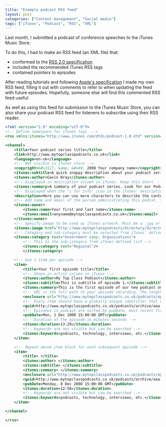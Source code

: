 ```yaml
---
title: "Example podcast RSS feed"
layout: post
categories: ["Content management", "Social media"]
tags: ["iTunes", "Podcast", "RSS", "XML"]
---
```


Last month, I submitted a podcast of conference speeches to the iTunes Music Store.

To do this, I had to make an RSS feed (an XML file) that:

- conformed to the [RSS 2.0 specification](http://cyber.law.harvard.edu/rss/rss.html)
- included the recommended iTunes RSS tags
- contained pointers to episodes

After reading tutorials and following [Apple's specification](https://help.apple.com/itc/podcasts_connect/#/itca5b22233a) I made my own RSS feed, filling it out with comments to refer to when updating the feed with future episodes. Hopefully, someone else will find this commented RSS feed useful.

As well as using this feed for submission to the iTunes Music Store, you can also share your podcast RSS feed for listeners to subscribe using their RSS reader.

```xml
<?xml version="1.0" encoding="utf-8"?>
<!-- Define namespace for iTunes tags  -->
<rss xmlns:itunes="http://www.itunes.com/dtds/podcast-1.0.dtd" version="2.0">

<channel>
    <title>Your podcast series title</title>
    <link>http://www.mytopclasspodcasts.co.uk</link>
    <language>en-uk</language>
    <!-- Not visible in iTunes store -->
    <copyright>&#x2117; &amp; &#xA9; 2008 Your company name</copyright>
    <itunes:subtitle>A quick snappy description about your podcast series</itunes:subtitle>
    <itunes:author>Gavin Wray</itunes:author>
    <!-- Displayed in description column in iTunes. Keep this short. -->
    <itunes:summary>A summary of your podcast series. Look for our Podcast in the iTunes Music Store.</itunes:summary>
    <!-- Displayed when the 'i for info' icon in the iTunes' description column is clicked -->
    <description>Here you can use more characters to describe the content of your podcast series. Look for our Podcast in the iTunes Music Store.</description>
    <!-- Add name and email of the person administrating this podcat. The name and email is not displayed in itunes. Used for contact purposes only -->
    <itunes:owner>
        <itunes:name>Your first and last name</itunes:name>
        <itunes:email>anyname@mytopclasspodcasts.co.uk</itunes:email>
    </itunes:owner>
    <!-- Specify image to be used as iTunes artwork. Must be a .jpg or .png and at least 600x600 pixels -->
    <itunes:image href="http://www.mytopclasspodcasts/directory/directory/yourpodcastart.jpg" />
    <!-- Category and sub-category must be selected from iTunes' defined list -->
    <itunes:category text="Government &amp; Organizations">
        <!-- This is the sub-category from iTunes defined list -->
        <itunes:category text="Regional"/>
        </itunes:category>

    <!-- Use 1 item per episode -->
    <item>
        <title>Your first episode title</title>
        <!-- Shown in artist column in iTunes -->
        <itunes:author>My Top Class Podcast</itunes:author>
        <itunes:subtitle>This is subtitle of episode 1.</itunes:subtitle>
        <itunes:summary>This is the first episode of our new podcast on... In this episode we interview... etc.</itunes:summary>
        <!-- URL is the full path to your episode recording. The length attribute is the file size in bytes -->
        <enclosure url="http://www.mytopclasspodcasts.co.uk/podcasts/episode-1.mp3" length="258987" type="audio/mpeg" />
        <!-- Every item should have a globally unique identifier that never changes. When you add episodes to your feed, guids are compared in case sensitive fashion to determine which episodes are new. If you omit the guid for an episode, the episode url will be used instead. -->
        <guid>http://www.mytopclasspodcasts.co.uk/podcasts/archive/aaa-date.mp3</guid>
        <!-- Episodes in podcast are sorted by pubDate, most recent first. Note the timezone -->
        <pubDate>Mon, 1 Dec 2008 15:00:00 GMT</pubDate>
        <!-- Duration of the episode in minutes:seconds -->
        <itunes:duration>13:29</itunes:duration>
        <!-- Keywords are not visible but can be searched -->
        <itunes:keywords>podcasts, technology, interviews, etc.</itunes:keywords>
    </item>

    <!-- Repeat above item block for each subsequent episode -->
    <item>
        <title> </title>
        <itunes:author> </itunes:author>
        <itunes:subtitle> </itunes:subtitle>
        <itunes:summary> </itunes:summary>
        <enclosure url="http://www.mytopclasspodcasts.co.uk/podcasts/episode-2.mp3" length="123456" type="audio/mpeg" />
        <guid>http://www.mytopclasspodcasts.co.uk/podcasts/archive/aaa-date.mp3</guid>
        <pubDate>Monday, 8 Dec 2008 15:00:00 GMT</pubDate>
        <itunes:duration>12:58</itunes:duration>
        <!-- Keywords are not visible but can be searched -->
        <itunes:keywords>podcasts, technology, interviews, etc.</itunes:keywords>
    </item>

</channel>

</rss>
```

